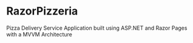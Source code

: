 # RazorPizzeria

Pizza Delivery Service Application built using ASP.NET and Razor Pages with a MVVM Architecture

